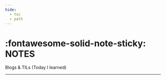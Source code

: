 ```yaml
---
hide:
  - toc
  - path
---
```


#  :fontawesome-solid-note-sticky: NOTES

Blogs & TILs (Today I learned)

----
